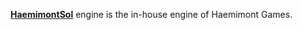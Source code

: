 [**HaemimontSol**](https://www.haemimontgames.com/) engine is the in-house engine of Haemimont Games.
